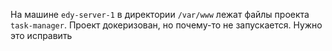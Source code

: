 На машине `edy-server-1` в директории `/var/www` лежат файлы проекта `task-manager`. Проект докеризован, но почему-то не запускается. Нужно это исправить
